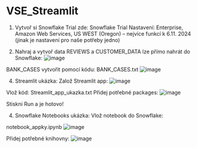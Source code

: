 # VSE_Streamlit
1. Vytvoř si Snowflake Trial zde: Snowflake Trial
Nastavení: Enterprise, Amazon Web Services, US WEST (Oregon) – nejvíce funkcí k 6.11. 2024 (jinak je nastavení pro naše potřeby jedno)



2. Nahraj a vytvoř data
REVIEWS a CUSTOMER_DATA lze přímo nahrát do Snowflake:
![image](https://github.com/user-attachments/assets/d9450d32-02be-451d-a717-44cdcffe6d88)

BANK_CASES vytvořit pomocí kódu:
BANK_CASES.txt
![image](https://github.com/user-attachments/assets/c1f2f65d-7bc9-4ed0-af15-692623ac6968)

4. Streamlit ukázka:
Založ Streamlit app:
![image](https://github.com/user-attachments/assets/ce72cf29-a256-45ac-a999-64c45b533966)

Vlož kód:
Streamlit_app_ukazka.txt
Přidej potřebné packages:
![image](https://github.com/user-attachments/assets/fd14286c-7922-45f7-a876-da32ff3402ca)






Stiskni Run a je hotovo!



4. Snowflake Notebooks ukázka:
Vlož notebook do Snowflake:

notebook_appky.ipynb
![image](https://github.com/user-attachments/assets/3bcfacd0-b7a7-47cd-8b75-ce98956ea432)





Přidej potřebné knihovny:
![image](https://github.com/user-attachments/assets/ffb716d3-5598-4742-a71a-913500490a1c)

